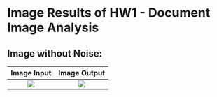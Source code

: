 # Image Results of HW1 - Document Image Analysis

## Image without Noise:

Image Input                |  Image Output
:-------------------------:|:-------------------------:
![]("/dataset/4_original.png")   |  ![]("/results/4_original_res.png")
